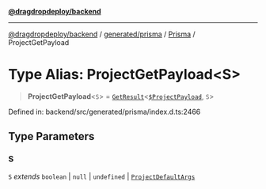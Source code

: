 [**@dragdropdeploy/backend**](../../../../../README.md)

***

[@dragdropdeploy/backend](../../../../../README.md) / [generated/prisma](../../../README.md) / [Prisma](../README.md) / ProjectGetPayload

# Type Alias: ProjectGetPayload\<S\>

> **ProjectGetPayload**\<`S`\> = [`GetResult`](../../../runtime/library/type-aliases/GetResult.md)\<[`$ProjectPayload`]($ProjectPayload.md), `S`\>

Defined in: backend/src/generated/prisma/index.d.ts:2466

## Type Parameters

### S

`S` *extends* `boolean` \| `null` \| `undefined` \| [`ProjectDefaultArgs`](ProjectDefaultArgs.md)
